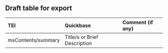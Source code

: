 ## Draft table for export

| TEI | Quickbase | Comment (if any) |
| :--- | :--- |:--- |
| msContents/summary | Title/s or Brief Description |
